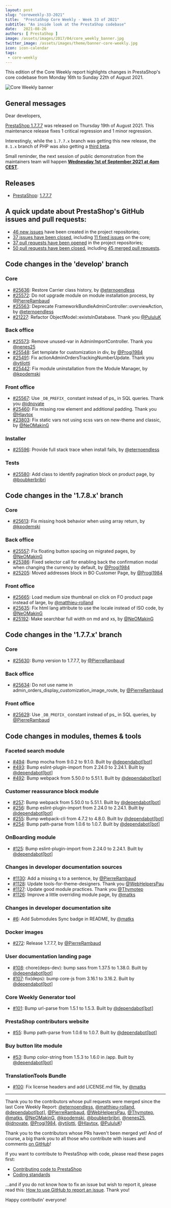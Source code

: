 ```yaml
---
layout: post
slug: "coreweekly-33-2021"
title:  "PrestaShop Core Weekly - Week 33 of 2021"
subtitle: "An inside look at the PrestaShop codebase"
date:   2021-08-26
authors: [ PrestaShop ]
image: /assets/images/2017/04/core_weekly_banner.jpg
twitter_image: /assets/images/theme/banner-core-weekly.jpg
icon: icon-calendar
tags:
 - core-weekly
---
```


This edition of the Core Weekly report highlights changes in PrestaShop's core codebase from Monday 16th to Sunday 22th of August 2021.

![Core Weekly banner](/assets/images/2018/12/banner-core-weekly.jpg)

## General messages

Dear developers,

[PrestaShop 1.7.7.7](https://build.prestashop.com/news/prestashop-1-7-7-7-maintenance-release/) was released on Thursday 19th of August 2021. This maintenance release fixes 1 critical regression and 1 minor regression.

Interestingly, while the `1.7.7.x` branch was getting this new release, the `8.1.x` branch of PHP was also getting a [third beta](https://www.php.net/archive/2021.php#2021-08-19-1).

Small reminder, the next session of public demonstration from the maintainers team will happen [**Wednesday 1st of September 2021 at 4pm CEST**](https://www.youtube.com/watch?v=9oEBquMz008).


## Releases

* [PrestaShop](https://github.com/PrestaShop/PrestaShop): [1.7.7.7](https://github.com/PrestaShop/PrestaShop/releases/tag/1.7.7.7)


## A quick update about PrestaShop's GitHub issues and pull requests:

- [46 new issues](https://github.com/search?q=org%3APrestaShop+is%3Apublic++-repo%3Aprestashop%2Fprestashop.github.io++is%3Aissue+created%3A2021-08-16..2021-08-22) have been created in the project repositories;
- [37 issues have been closed](https://github.com/search?q=org%3APrestaShop+is%3Apublic++-repo%3Aprestashop%2Fprestashop.github.io++is%3Aissue+closed%3A2021-08-16..2021-08-22), including [11 fixed issues](https://github.com/search?q=org%3APrestaShop+is%3Apublic++-repo%3Aprestashop%2Fprestashop.github.io++is%3Aissue+label%3Afixed+closed%3A2021-08-16..2021-08-22) on the core;
- [37 pull requests have been opened](https://github.com/search?q=org%3APrestaShop+is%3Apublic++-repo%3Aprestashop%2Fprestashop.github.io++is%3Apr+created%3A2021-08-16..2021-08-22) in the project repositories;
- [50 pull requests have been closed](https://github.com/search?q=org%3APrestaShop+is%3Apublic++-repo%3Aprestashop%2Fprestashop.github.io++is%3Apr+closed%3A2021-08-16..2021-08-22), including [45 merged pull requests](https://github.com/search?q=org%3APrestaShop+is%3Apublic++-repo%3Aprestashop%2Fprestashop.github.io++is%3Apr+merged%3A2021-08-16..2021-08-22).



## Code changes in the 'develop' branch


### Core
* [#25636](https://github.com/PrestaShop/PrestaShop/pull/25636): Restore Carrier class history, by [@eternoendless](https://github.com/eternoendless)
* [#25572](https://github.com/PrestaShop/PrestaShop/pull/25572): Do not upgrade module on module installation process, by [@PierreRambaud](https://github.com/PierreRambaud)
* [#25563](https://github.com/PrestaShop/PrestaShop/pull/25563): Deprecate FrameworkBundleAdminController::overviewAction, by [@eternoendless](https://github.com/eternoendless)
* [#21227](https://github.com/PrestaShop/PrestaShop/pull/21227): Refactor ObjectModel::existsInDatabase. Thank you [@PululuK](https://github.com/PululuK)


### Back office
* [#25573](https://github.com/PrestaShop/PrestaShop/pull/25573): Remove unused-var in AdminImportController. Thank you [@nenes25](https://github.com/nenes25)
* [#25548](https://github.com/PrestaShop/PrestaShop/pull/25548): Set template for customization in div, by [@Progi1984](https://github.com/Progi1984)
* [#25491](https://github.com/PrestaShop/PrestaShop/pull/25491): Fix actionAdminOrdersTrackingNumberUpdate. Thank you [@ytilotti](https://github.com/ytilotti)
* [#25442](https://github.com/PrestaShop/PrestaShop/pull/25442): Fix module uninstallation from the Module Manager, by [@kpodemski](https://github.com/kpodemski)


### Front office
* [#25567](https://github.com/PrestaShop/PrestaShop/pull/25567): Use `_DB_PREFIX_` constant instead of ps_ in SQL queries. Thank you [@idnovate](https://github.com/idnovate)
* [#25460](https://github.com/PrestaShop/PrestaShop/pull/25460): Fix missing row element and additional padding. Thank you [@Hlavtox](https://github.com/Hlavtox)
* [#23803](https://github.com/PrestaShop/PrestaShop/pull/23803): Fix static vars not using scss vars on new-theme and classic, by [@NeOMakinG](https://github.com/NeOMakinG)


### Installer
* [#25596](https://github.com/PrestaShop/PrestaShop/pull/25596): Provide full stack trace when install fails, by [@eternoendless](https://github.com/eternoendless)


### Tests
* [#25580](https://github.com/PrestaShop/PrestaShop/pull/25580): Add class to identify pagination block on product page, by [@boubkerbribri](https://github.com/boubkerbribri)


## Code changes in the '1.7.8.x' branch


### Core
* [#25613](https://github.com/PrestaShop/PrestaShop/pull/25613): Fix missing hook behavior when using array return, by [@kpodemski](https://github.com/kpodemski)


### Back office
* [#25557](https://github.com/PrestaShop/PrestaShop/pull/25557): Fix floating button spacing on migrated pages, by [@NeOMakinG](https://github.com/NeOMakinG)
* [#25386](https://github.com/PrestaShop/PrestaShop/pull/25386): Fixed selector call for enabling back the confirmation modal when changing the currency by default, by [@Progi1984](https://github.com/Progi1984)
* [#25205](https://github.com/PrestaShop/PrestaShop/pull/25205): Moved addresses block in BO Customer Page, by [@Progi1984](https://github.com/Progi1984)


### Front office
* [#25665](https://github.com/PrestaShop/PrestaShop/pull/25665): Load medium size thumbnail on click on FO product page instead of large, by [@matthieu-rolland](https://github.com/matthieu-rolland)
* [#25635](https://github.com/PrestaShop/PrestaShop/pull/25635): Fix html lang attribute to use the locale instead of ISO code, by [@NeOMakinG](https://github.com/NeOMakinG)
* [#25192](https://github.com/PrestaShop/PrestaShop/pull/25192): Make searchbar full width on md and xs, by [@NeOMakinG](https://github.com/NeOMakinG)


## Code changes in the '1.7.7.x' branch


### Core
* [#25630](https://github.com/PrestaShop/PrestaShop/pull/25630): Bump version to 1.7.7.7, by [@PierreRambaud](https://github.com/PierreRambaud)


### Back office
* [#25634](https://github.com/PrestaShop/PrestaShop/pull/25634): Do not use name in admin_orders_display_customization_image_route, by [@PierreRambaud](https://github.com/PierreRambaud)


### Front office
* [#25629](https://github.com/PrestaShop/PrestaShop/pull/25629): Use `_DB_PREFIX_` constant instead of ps_ in SQL queries, by [@PierreRambaud](https://github.com/PierreRambaud)


## Code changes in modules, themes & tools


### Faceted search module
* [#494](https://github.com/PrestaShop/ps_facetedsearch/pull/494): Bump mocha from 9.0.2 to 9.1.0. Built by [@dependabot[bot]](https://github.com/apps/dependabot)
* [#493](https://github.com/PrestaShop/ps_facetedsearch/pull/493): Bump eslint-plugin-import from 2.24.0 to 2.24.1. Built by [@dependabot[bot]](https://github.com/apps/dependabot)
* [#492](https://github.com/PrestaShop/ps_facetedsearch/pull/492): Bump webpack from 5.50.0 to 5.51.1. Built by [@dependabot[bot]](https://github.com/apps/dependabot)


### Customer reassurance block module
* [#257](https://github.com/PrestaShop/blockreassurance/pull/257): Bump webpack from 5.50.0 to 5.51.1. Built by [@dependabot[bot]](https://github.com/apps/dependabot)
* [#256](https://github.com/PrestaShop/blockreassurance/pull/256): Bump eslint-plugin-import from 2.24.0 to 2.24.1. Built by [@dependabot[bot]](https://github.com/apps/dependabot)
* [#255](https://github.com/PrestaShop/blockreassurance/pull/255): Bump webpack-cli from 4.7.2 to 4.8.0. Built by [@dependabot[bot]](https://github.com/apps/dependabot)
* [#254](https://github.com/PrestaShop/blockreassurance/pull/254): Bump path-parse from 1.0.6 to 1.0.7. Built by [@dependabot[bot]](https://github.com/apps/dependabot)


### OnBoarding module
* [#125](https://github.com/PrestaShop/welcome/pull/125): Bump eslint-plugin-import from 2.24.0 to 2.24.1. Built by [@dependabot[bot]](https://github.com/apps/dependabot)


### Changes in developer documentation sources
* [#1130](https://github.com/PrestaShop/docs/pull/1130): Add a missing s to a sentence, by [@PierreRambaud](https://github.com/PierreRambaud)
* [#1128](https://github.com/PrestaShop/docs/pull/1128): Update tools-for-theme-designers. Thank you [@WebHelpersPau](https://github.com/WebHelpersPau)
* [#1127](https://github.com/PrestaShop/docs/pull/1127): Update good module practices. Thank you [@Thymotep](https://github.com/Thymotep)
* [#1126](https://github.com/PrestaShop/docs/pull/1126): Improve a little overriding module page, by [@matks](https://github.com/matks)


### Changes in developer documentation site
* [#6](https://github.com/PrestaShop/devdocs-site/pull/6): Add Submodules Sync badge in README, by [@matks](https://github.com/matks)


### Docker images
* [#272](https://github.com/PrestaShop/docker/pull/272): Release 1.7.7.7, by [@PierreRambaud](https://github.com/PierreRambaud)


### User documentation landing page
* [#108](https://github.com/PrestaShop/user-documentation-landing/pull/108): chore(deps-dev): bump sass from 1.37.5 to 1.38.0. Built by [@dependabot[bot]](https://github.com/apps/dependabot)
* [#107](https://github.com/PrestaShop/user-documentation-landing/pull/107): fix(deps): bump core-js from 3.16.1 to 3.16.2. Built by [@dependabot[bot]](https://github.com/apps/dependabot)


### Core Weekly Generator tool
* [#101](https://github.com/PrestaShop/core-weekly-generator/pull/101): Bump url-parse from 1.5.1 to 1.5.3. Built by [@dependabot[bot]](https://github.com/apps/dependabot)


### PrestaShop contributors website
* [#55](https://github.com/PrestaShop/TopContributors/pull/55): Bump path-parse from 1.0.6 to 1.0.7. Built by [@dependabot[bot]](https://github.com/apps/dependabot)


### Buy button lite module
* [#53](https://github.com/PrestaShop/ps_buybuttonlite/pull/53): Bump color-string from 1.5.3 to 1.6.0 in /app. Built by [@dependabot[bot]](https://github.com/apps/dependabot)


### TranslationTools Bundle
* [#100](https://github.com/PrestaShop/TranslationToolsBundle/pull/100): Fix license headers and add LICENSE.md file, by [@matks](https://github.com/matks)


<hr />

Thank you to the contributors whose pull requests were merged since the last Core Weekly Report: [@eternoendless](https://github.com/eternoendless), [@matthieu-rolland](https://github.com/matthieu-rolland), [@dependabot[bot]](https://github.com/apps/dependabot), [@PierreRambaud](https://github.com/PierreRambaud), [@WebHelpersPau](https://github.com/WebHelpersPau), [@Thymotep](https://github.com/Thymotep), [@matks](https://github.com/matks), [@NeOMakinG](https://github.com/NeOMakinG), [@kpodemski](https://github.com/kpodemski), [@boubkerbribri](https://github.com/boubkerbribri), [@nenes25](https://github.com/nenes25), [@idnovate](https://github.com/idnovate), [@Progi1984](https://github.com/Progi1984), [@ytilotti](https://github.com/ytilotti), [@Hlavtox](https://github.com/Hlavtox), [@PululuK](https://github.com/PululuK)!

Thank you to the contributors whose PRs haven't been merged yet! And of course, a big thank you to all those who contribute with issues and comments [on GitHub](https://github.com/PrestaShop/PrestaShop)!

If you want to contribute to PrestaShop with code, please read these pages first:

 * [Contributing code to PrestaShop](https://devdocs.prestashop.com/1.7/contribute/contribution-guidelines/)
 * [Coding standards](https://devdocs.prestashop.com/1.7/development/coding-standards/)

...and if you do not know how to fix an issue but wish to report it, please read this: [How to use GitHub to report an issue](https://devdocs.prestashop.com/1.7/contribute/contribute-reporting-issues/). Thank you!

Happy contributin' everyone!
